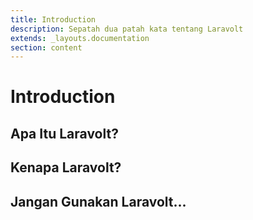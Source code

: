 ```yaml
---
title: Introduction
description: Sepatah dua patah kata tentang Laravolt
extends: _layouts.documentation
section: content
---
```


# Introduction

## Apa Itu Laravolt?

## Kenapa Laravolt?

## Jangan Gunakan Laravolt...

